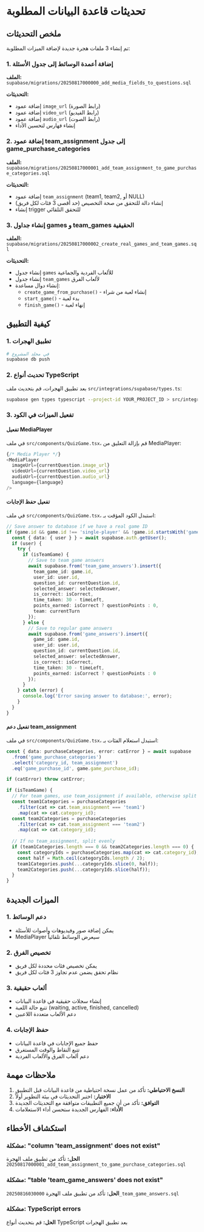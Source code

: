 # تحديثات قاعدة البيانات المطلوبة

## ملخص التحديثات

تم إنشاء 3 ملفات هجرة جديدة لإضافة الميزات المطلوبة:

### 1. إضافة أعمدة الوسائط إلى جدول الأسئلة
**الملف:** `supabase/migrations/20250817000000_add_media_fields_to_questions.sql`

**التحديثات:**
- إضافة عمود `image_url` (رابط الصورة)
- إضافة عمود `video_url` (رابط الفيديو)
- إضافة عمود `audio_url` (رابط الصوت)
- إنشاء فهارس لتحسين الأداء

### 2. إضافة عمود team_assignment إلى جدول game_purchase_categories
**الملف:** `supabase/migrations/20250817000001_add_team_assignment_to_game_purchase_categories.sql`

**التحديثات:**
- إضافة عمود `team_assignment` (team1, team2, أو NULL)
- إنشاء دالة للتحقق من صحة التخصيص (حد أقصى 3 فئات لكل فريق)
- إنشاء trigger للتحقق التلقائي

### 3. إنشاء جداول games و team_games الحقيقية
**الملف:** `supabase/migrations/20250817000002_create_real_games_and_team_games.sql`

**التحديثات:**
- إنشاء جدول `games` للألعاب الفردية والجماعية
- إنشاء جدول `team_games` لألعاب الفرق
- إنشاء دوال مساعدة:
  - `create_game_from_purchase()` - إنشاء لعبة من شراء
  - `start_game()` - بدء لعبة
  - `finish_game()` - إنهاء لعبة

## كيفية التطبيق

### 1. تطبيق الهجرات
```bash
# في مجلد المشروع
supabase db push
```

### 2. تحديث أنواع TypeScript
بعد تطبيق الهجرات، قم بتحديث ملف `src/integrations/supabase/types.ts`:

```bash
supabase gen types typescript --project-id YOUR_PROJECT_ID > src/integrations/supabase/types.ts
```

### 3. تفعيل الميزات في الكود

#### تفعيل MediaPlayer
في ملف `src/components/QuizGame.tsx`، قم بإزالة التعليق من MediaPlayer:

```typescript
{/* Media Player */}
<MediaPlayer
  imageUrl={currentQuestion.image_url}
  videoUrl={currentQuestion.video_url}
  audioUrl={currentQuestion.audio_url}
  language={language}
/>
```

#### تفعيل حفظ الإجابات
في ملف `src/components/QuizGame.tsx`، استبدل الكود المؤقت بـ:

```typescript
// Save answer to database if we have a real game ID
if (game.id && game.id !== 'single-player' && !game.id.startsWith('game_')) {
  const { data: { user } } = await supabase.auth.getUser();
  if (user) {
    try {
      if (isTeamGame) {
        // Save to team game answers
        await supabase.from('team_game_answers').insert({
          team_game_id: game.id,
          user_id: user.id,
          question_id: currentQuestion.id,
          selected_answer: selectedAnswer,
          is_correct: isCorrect,
          time_taken: 30 - timeLeft,
          points_earned: isCorrect ? questionPoints : 0,
          team: currentTurn
        });
      } else {
        // Save to regular game answers
        await supabase.from('game_answers').insert({
          game_id: game.id,
          user_id: user.id,
          question_id: currentQuestion.id,
          selected_answer: selectedAnswer,
          is_correct: isCorrect,
          time_taken: 30 - timeLeft,
          points_earned: isCorrect ? questionPoints : 0
        });
      }
    } catch (error) {
      console.log('Error saving answer to database:', error);
    }
  }
}
```

#### تفعيل دعم team_assignment
في ملف `src/components/QuizGame.tsx`، استبدل استعلام الفئات بـ:

```typescript
const { data: purchaseCategories, error: catError } = await supabase
  .from('game_purchase_categories')
  .select('category_id, team_assignment')
  .eq('game_purchase_id', game.game_purchase_id);

if (catError) throw catError;

if (isTeamGame) {
  // For team games, use team_assignment if available, otherwise split evenly
  const team1Categories = purchaseCategories
    .filter(cat => cat.team_assignment === 'team1')
    .map(cat => cat.category_id);
  const team2Categories = purchaseCategories
    .filter(cat => cat.team_assignment === 'team2')
    .map(cat => cat.category_id);
  
  // If no team_assignment, split evenly
  if (team1Categories.length === 0 && team2Categories.length === 0) {
    const categoryIds = purchaseCategories.map(cat => cat.category_id);
    const half = Math.ceil(categoryIds.length / 2);
    team1Categories.push(...categoryIds.slice(0, half));
    team2Categories.push(...categoryIds.slice(half));
  }
}
```

## الميزات الجديدة

### 1. دعم الوسائط
- يمكن إضافة صور وفيديوهات وأصوات للأسئلة
- MediaPlayer سيعرض الوسائط تلقائياً

### 2. تخصيص الفرق
- يمكن تخصيص فئات محددة لكل فريق
- نظام تحقق يضمن عدم تجاوز 3 فئات لكل فريق

### 3. ألعاب حقيقية
- إنشاء سجلات حقيقية في قاعدة البيانات
- تتبع حالة اللعبة (waiting, active, finished, cancelled)
- دعم الألعاب متعددة اللاعبين

### 4. حفظ الإجابات
- حفظ جميع الإجابات في قاعدة البيانات
- تتبع النقاط والوقت المستغرق
- دعم ألعاب الفرق والألعاب الفردية

## ملاحظات مهمة

1. **النسخ الاحتياطي:** تأكد من عمل نسخة احتياطية من قاعدة البيانات قبل التطبيق
2. **الاختبار:** اختبر التحديثات في بيئة التطوير أولاً
3. **التوافق:** تأكد من أن جميع التطبيقات متوافقة مع التحديثات الجديدة
4. **الأداء:** الفهارس الجديدة ستحسن أداء الاستعلامات

## استكشاف الأخطاء

### مشكلة: "column 'team_assignment' does not exist"
**الحل:** تأكد من تطبيق ملف الهجرة `20250817000001_add_team_assignment_to_game_purchase_categories.sql`

### مشكلة: "table 'team_game_answers' does not exist"
**الحل:** تأكد من تطبيق ملف الهجرة `20250816030000_team_game_answers.sql`

### مشكلة: TypeScript errors
**الحل:** قم بتحديث أنواع TypeScript بعد تطبيق الهجرات
